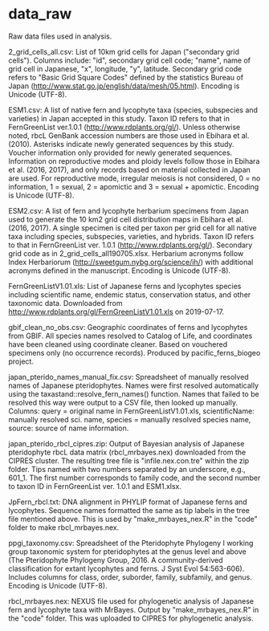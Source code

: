 # data_raw

Raw data files used in analysis.

2_grid_cells_all.csv: List of 10km grid cells for Japan ("secondary
grid cells"). Columns include: "id", secondary grid cell code; 
"name", name of grid cell in Japanese, "x", longitude, "y", latitude. 
Secondary grid code refers to "Basic Grid Square Codes" defined by the 
statistics Bureau of Japan (http://www.stat.go.jp/english/data/mesh/05.html).
Encoding is Unicode (UTF-8).

ESM1.csv: A list of native fern and lycophyte taxa (species, subspecies and varieties) 
in Japan accepted in this study. Taxon ID refers to that in FernGreenList ver.1.0.1 (http://www.rdplants.org/gl/). Unless otherwise noted, rbcL GenBank accession numbers 
are those used in Ebihara et al. (2010). Asterisks indicate newly generated sequences 
by this study. Voucher information only provided for newly generated sequences. 
Information on reproductive modes and ploidy levels follow those in Ebihara et 
al. (2016, 2017), and only records based on material collected in Japan are used. 
For reproductive mode, irregular meiosis is not considered, 0 = no information, 
1 = sexual, 2 = apomictic and 3 = sexual + apomictic. Encoding is Unicode (UTF-8).

ESM2.csv: A list of fern and lycophyte herbarium specimens from Japan used to
generate the 10 km2 grid cell distribution maps in Ebihara et al. (2016, 2017). 
A single specimen is cited per taxon per grid cell for all native taxa including 
species, subspecies, varieties, and hybrids. Taxon ID refers to that in 
FernGreenList ver. 1.0.1 (http://www.rdplants.org/gl/). Secondary grid code as
in 2_grid_cells_all190705.xlsx. Herbarium acronyms follow Index Herbariorum (http://sweetgum.nybg.org/science/ih/) with additional acronyms defined in the
manuscript. Encoding is Unicode (UTF-8).

FernGreenListV1.01.xls: List of Japanese ferns and lycophytes species including
scientific name, endemic status, conservation status, and other taxonomic data. 
Downloaded from http://www.rdplants.org/gl/FernGreenListV1.01.xls on 2019-07-17.

gbif_clean_no_obs.csv: Geographic coordinates of ferns and lycophytes from GBIF.
All species names resolved to Catalog of Life, and coordinates have been cleaned
using coordinate cleaner. Based on vouchered specimens only (no occurrence records). 
Produced by pacific_ferns_biogeo project.

japan_pterido_names_manual_fix.csv: Spreadsheet of manually resolved names of
Japanese pteridophytes. Names were first resolved automatically using the 
taxastand::resolve_fern_names() function. Names that failed to be resolved this
way were output to a CSV file, then looked up manually. Columns: query = original
name in FernGreenListV1.01.xls, scientificName: manually resolved sci. name, 
species = manually resolved species name, source: source of name information.

japan_pterido_rbcl_cipres.zip: Output of Bayesian analysis of Japanese pteridophyte
rbcL data matrix (rbcl_mrbayes.nex) downloaded from the CIPRES cluster. The resulting
tree file is "infile.nex.con.tre" within the zip folder. Tips named with two numbers
separated by an underscore, e.g., 601_1. The first number corresponds to family code,
and the second number to taxon ID in FernGreenList ver. 1.0.1 and ESM1.xlsx.

JpFern_rbcl.txt: DNA alignment in PHYLIP format of Japanese ferns and lycophytes.
Sequence names formatted the same as tip labels in the tree file mentioned above.
This is used by "make_mrbayes_nex.R" in the "code" folder to make rbcl_mrbayes.nex.

ppgi_taxonomy.csv: Spreadsheet of the Pteridophyte Phylogeny I working group 
taxonomic system for pteridophytes at the genus level and above (The Pteridophyte 
Phylogeny Group, 2016. A community-derived classification for extant lycophytes 
and ferns. J Syst Evol 54:563-606). Includes columns for class, order, suborder, 
family, subfamily, and genus. Encoding is Unicode (UTF-8).

rbcl_mrbayes.nex: NEXUS file used for phylogenetic analysis of Japanese fern
and lycophyte taxa with MrBayes. Output by "make_mrbayes_nex.R" in the "code"
folder. This was uploaded to CIPRES for phylogenetic analysis.

